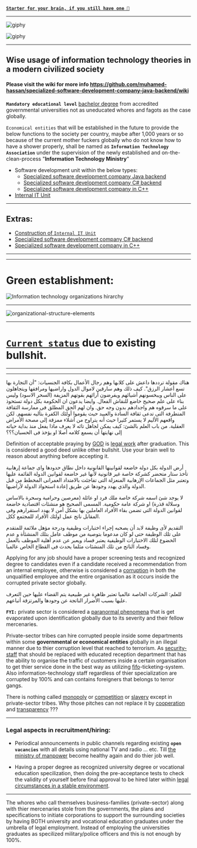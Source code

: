
[**`Starter for your brain, if you still have one 🤔`**](https://www.youtube.com/watch?v=u0I6qvnJ51U)

***

![giphy](https://github.com/muhamed-hassan/specialized-software-development-company-java-backend/assets/17825804/de7cf879-3eea-424c-b83f-76a2dba5f1bc)

![giphy](https://github.com/muhamed-hassan/specialized-software-development-company-java-backend/assets/17825804/a438c1e0-dd61-4994-960a-67dd23d173ee)

***

## Wise usage of information technology theories in a modern civilized society

#### Please visit the wiki for more info https://github.com/muhamed-hassan/specialized-software-development-company-java-backend/wiki

**`Mandatory educational level`** [bachelor degree](https://en.wikipedia.org/wiki/Bachelor%27s_degree) from accredited governmental universities not as uneducated whores and fagots as the case globally.

`Economical entities` that will be established in the future to provide the below functions to the society per country, maybe after 1,000 years or so because of the current mother fuckers globally who do not know how to have a shower properly, shall be named as **`Information Technology Association`** under the supervision of the newly established and on-the-clean-process "**Information Technology Ministry**"

* Software development unit within the below types:
  - [Specialized software development company Java backend](https://github.com/muhamed-hassan/specialized-software-development-company-java-backend/wiki)
  - [Specialized software development company C# backend](https://github.com/muhamed-hassan/specialized-software-development-company-java-backend/wiki/Extras)
  - [Specialized software development company in C++](https://github.com/muhamed-hassan/specialized-software-development-company-java-backend/wiki/Extras-1)
* [Internal IT Unit](https://github.com/muhamed-hassan/internal-it-unit)

***

## Extras:
* [Construction of `Internal IT Unit`](https://github.com/muhamed-hassan/internal-it-unit)
* [Specialized software development company C# backend](https://github.com/muhamed-hassan/specialized-software-development-company-java-backend/wiki/Extras)
* [Specialized software development company in C++](https://github.com/muhamed-hassan/specialized-software-development-company-java-backend/wiki/Extras-1)

***
***

# Green establishment:

![Information technology organizations hirarchy](https://github.com/muhamed-hassan/specialized-software-development-company-java-backend/assets/17825804/d39616db-e65a-4dd3-86f6-d505c358f227)

***

![organizational-structure-elements](https://user-images.githubusercontent.com/17825804/219615213-db612b50-3b47-4320-9043-419e72b95302.png)

***

# [`Current status`](https://www.youtube.com/watch?v=EgjECcUip7o) due to existing bullshit.

***
***

هناك مقولة ترددها داعش على كلابها وهم رجال الأعمال بكافة الجنسيات: "أن التجارة بها تسع أعشار الرزق". كيف ذلك وهم سارقين لاموال الدول واراضيها ومرافقها ويتجاهلون على الناس ويبخسونهم أشيائهم ويفرضون أرائهم بقوتهم المزيفة (السحر الاسود) وليس بناء على علم صحيح خاضع للنقاش الفعال. وايضا يدعون ان الحكومة بكل دولة تستحوذ على ما سرقوه هم واجدادهم بدون وجه حق. وان لهم الحق المطلق فى ممارسة الثقافة المتطرفة التى تدعى ثقافة السادة والعبيد حيث يقوموا أولئك الكفرة بتأليه نفسهم. لكن واقعهم الأليم لا يستمر كثيرا حيث أنه يتراوح من أشلاء ممزقة إلى مصحة الأمراض العقلية. من باب العلم بالشئ: كيف يمكن لجاهل تائه لا يعرف ماذا يفعل منذ بداية حياته إلى نهايتها أن يسمع كلامه أصلا او يؤخذ فى الحسبان؟؟؟

Definition of acceptable praying by [GOD](https://en.wikipedia.org/wiki/Allah) is [legal work](https://github.com/muhamed-hassan/safe_planet/wiki/Legal-working-conditions-globally-as-a-HUMAN) after graduation. This is considered a good deed unlike other bullshit. Use your brain well to reason about anything before accepting it.

أرض الدولة بكل دولة خاضعة لقوانينها القانونية داخل نطاق حدودها واى جماعة إرهابية تأخذ ستار متحضر كشركة خاصة غير قانونية لأنها غير خاضعة لقوانين الدولة القائمة عليها وتعتبر مثل الجماعات الإرهابية المنعزلة التى تفاجئت بالامتداد العمرانى المخطط من قبل الدولة والذي يهدد وجودها عن طريق إعادة استحواذ الدولة لأراضيها.

لا يوجد شئ اسمه شركة خاصة ملك فرد او عائلة (معرصين وحرامية وسحرة بالاساس وسلالة قذرة) او شركة عامة حكومية. المسمى الصحيح هو منشئات اقتصادية خاضعة لقوانين الدولة التى تضمن بقاء الأفراد العاملين بها بشكل أمن لا يهدد استقرارهم وفى المقابل ناتج عمل اولئك الأفراد للمجتمع ككل.

التقديم لأى وظيفة لابد أن يصحبه إجراء اختبارات وظيفية ودرجة مؤهل ملائمة للمتقدم على تلك الوظيفة حتى لو كان مدعوما بتوصية من موظف عامل بتلك المنشئأة و عدم الخضوع لتلك الاختبارات الوظيفية يعتبر فساد ويعبر عن عدم أهلية الموظف بالعمل وفساد الناتج من تلك المنشئات مثلما يحدث فى القطاع الخاص عالميا.

Applying for any job should have a proper screening tests and recognized degree to candidates even if a candidate received a recommendation from an internal employee, otherwise is considered a [corruption](https://en.wikipedia.org/wiki/Corruption) in both the unqualified employee and the entire organisation as it occurs inside the corrupted private sector globally.

للعلم: الشركات الخاصة عالميا تعتبر ظاهرة غير طبيعية يتم القضاء عليها حين التعرف عليها بسبب الأضرار الناتجة عن وجودها والمرتزقة أتباعهم.

**`FYI:`** private sector is considered a [paranormal phenomena](https://en.wikipedia.org/wiki/Paranormal) that is get evaporated upon identification globally due to its severity and their fellow mercenaries.

Private-sector tribes can hire corrupted people inside some departments within some **governmental or economical entities** globally in an illegal manner due to thier corruption level that reached to terrorism. As [security-staff](https://github.com/muhamed-hassan/specialized-software-development-company-java-backend/wiki/Whores-of-security-staff) that should be replaced with educated reception department that has the ability to organise the traffic of customers inside a certain organisation to get thier service done in the best way as utilizing [fifo](https://en.wikipedia.org/wiki/FIFO_(computing_and_electronics))-ticketing-system. Also information-technology staff regardless of thier specialization are corrupted by 100% and can contains foreigners that belongs to terror gangs.

There is nothing called [monopoly](https://www.dictionary.com/browse/monopoly) or [competition](https://en.wikipedia.org/wiki/Competition_(economics)) or [slavery](https://en.wikipedia.org/wiki/Slavery) except in private-sector tribes. Why those pitches can not replace it by [cooperation](https://www.dictionary.com/browse/cooperation) and [transparency](https://www.dictionary.com/browse/transparency) ???

***

### Legal aspects in recruitment/hiring:

* Periodical announcements in public channels regarding existing **`open vacancies`** with all details using national TV and radio ... etc. Till [the ministry of manpower](https://github.com/muhamed-hassan/hiring-system-example/wiki/Manpower-Ministry) become healthy again and do thier job well.

* Having a proper degree as recognized university degree or vocational education specilization, then doing the pre-acceptance tests to check the validity of yourself before final approval to be hired later within [legal circumstances in a stable environment](https://github.com/muhamed-hassan/safe_planet/wiki/Legal-working-conditions-globally-as-a-HUMAN).

***

The whores who call themselves business-families (private-sector) along with thier mercenaries stole from the governments, the plans and specifications to initiate corporations to support the surrounding societies by having BOTH university and vocational education graduates under the umbrella of legal employment. Instead of employing the universities graduates as specilized military/police officers and this is not enough by 100%.
